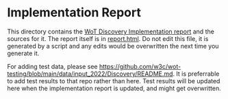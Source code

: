 # Implementation Report

This directory contains the
[WoT Discovery Implementation report](https://w3c.github.io/wot-discovery/testing/report.html)
and the sources for it.
The report itself is in [report.html](report.html).
Do not edit this file,
it is generated by a script
and any edits would be overwritten the next time you generate it.

For adding test data, please see https://github.com/w3c/wot-testing/blob/main/data/input_2022/Discovery/README.md.
It is preferrable to add test results to that repo rather than here.  Test results will be updated here when the 
implementation report is updated, and might get overwritten.

